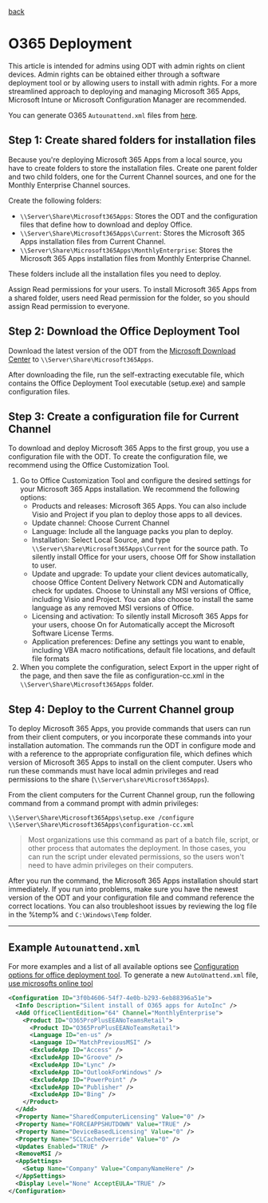 [back](./README.md)

# O365 Deployment

This article is intended for admins using ODT with admin rights on client devices. Admin rights can be obtained either through a software deployment tool or by allowing users to install with admin rights. For a more streamlined approach to deploying and managing Microsoft 365 Apps, Microsoft Intune or Microsoft Configuration Manager are recommended. 

You can generate O365 `Autounattend.xml` files from [here](https://config.office.com/deploymentsettings).

## Step 1: Create shared folders for installation files

Because you're deploying Microsoft 365 Apps from a local source, you have to create folders to store the installation files. Create one parent folder and two child folders, one for the Current Channel sources, and one for the Monthly Enterprise Channel sources.

Create the following folders:
- `\\Server\Share\Microsoft365Apps`: Stores the ODT and the configuration files that define how to download and deploy Office.
- `\\Server\Share\Microsoft365Apps\Current`: Stores the Microsoft 365 Apps installation files from Current Channel.
- `\\Server\Share\Microsoft365Apps\MonthlyEnterprise`: Stores the Microsoft 365 Apps installation files from Monthly Enterprise Channel.

These folders include all the installation files you need to deploy.

Assign Read permissions for your users. To install Microsoft 365 Apps from a shared folder, users need Read permission for the folder, so you should assign Read permission to everyone.

## Step 2: Download the Office Deployment Tool

Download the latest version of the ODT from the [Microsoft Download Center](https://www.microsoft.com/download/details.aspx?id=49117) to `\\Server\Share\Microsoft365Apps`.

After downloading the file, run the self-extracting executable file, which contains the Office Deployment Tool executable (setup.exe) and sample configuration files.

## Step 3: Create a configuration file for Current Channel

To download and deploy Microsoft 365 Apps to the first group, you use a configuration file with the ODT. To create the configuration file, we recommend using the Office Customization Tool.

1. Go to Office Customization Tool and configure the desired settings for your Microsoft 365 Apps installation. We recommend the following options:  
   - Products and releases: Microsoft 365 Apps. You can also include Visio and Project if you plan to deploy those apps to all devices.
   - Update channel: Choose Current Channel
   - Language: Include all the language packs you plan to deploy.
   - Installation: Select Local Source, and type `\\Server\Share\Microsoft365Apps\Current` for the source path. To silently install Office for your users, choose Off for Show installation to user.
   - Update and upgrade: To update your client devices automatically, choose Office Content Delivery Network CDN and Automatically check for updates. Choose to Uninstall any MSI versions of Office, including Visio and Project. You can also choose to install the same language as any removed MSI versions of Office.
   - Licensing and activation: To silently install Microsoft 365 Apps for your users, choose On for Automatically accept the Microsoft Software License Terms.
   - Application preferences: Define any settings you want to enable, including VBA macro notifications, default file locations, and default file formats
2. When you complete the configuration, select Export in the upper right of the page, and then save the file as configuration-cc.xml in the `\\Server\Share\Microsoft365Apps` folder.

## Step 4: Deploy to the Current Channel group

To deploy Microsoft 365 Apps, you provide commands that users can run from their client computers, or you incorporate these commands into your installation automation. The commands run the ODT in configure mode and with a reference to the appropriate configuration file, which defines which version of Microsoft 365 Apps to install on the client computer. Users who run these commands must have local admin privileges and read permissions to the share (`\\Server\share\Microsoft365Apps`).

From the client computers for the Current Channel group, run the following command from a command prompt with admin privileges:

`\\Server\Share\Microsoft365Apps\setup.exe /configure`
`\\Server\Share\Microsoft365Apps\configuration-cc.xml`

> Most organizations use this command as part of a batch file, script, or other process that automates the deployment. In those cases, you can run the script under elevated permissions, so the users won't need to have admin privileges on their computers.

After you run the command, the Microsoft 365 Apps installation should start immediately. If you run into problems, make sure you have the newest version of the ODT and your configuration file and command reference the correct locations. You can also troubleshoot issues by reviewing the log file in the %temp% and `C:\Windows\Temp` folder.

---

## Example `Autounattend.xml`

For more examples and a list of all available options see [Configuration options for office deployment tool](https://learn.microsoft.com/en-us/microsoft-365-apps/deploy/office-deployment-tool-configuration-options). To generate a new `AutoUnattend.xml` file, [use microsofts online tool](https://config.office.com/deploymentsettings)  

```xml
<Configuration ID="3f0b4606-54f7-4e0b-b293-6eb88396a51e">
  <Info Description="Silent install of O365 apps for AutoInc" />
  <Add OfficeClientEdition="64" Channel="MonthlyEnterprise">
    <Product ID="O365ProPlusEEANoTeamsRetail">
      <Product ID="O365ProPlusEEANoTeamsRetail">
      <Language ID="en-us" />
      <Language ID="MatchPreviousMSI" />
      <ExcludeApp ID="Access" />
      <ExcludeApp ID="Groove" />
      <ExcludeApp ID="Lync" />
      <ExcludeApp ID="OutlookForWindows" />
      <ExcludeApp ID="PowerPoint" />
      <ExcludeApp ID="Publisher" />
      <ExcludeApp ID="Bing" />
    </Product>
  </Add>
  <Property Name="SharedComputerLicensing" Value="0" />
  <Property Name="FORCEAPPSHUTDOWN" Value="TRUE" />
  <Property Name="DeviceBasedLicensing" Value="0" />
  <Property Name="SCLCacheOverride" Value="0" />
  <Updates Enabled="TRUE" />
  <RemoveMSI />
  <AppSettings>
    <Setup Name="Company" Value="CompanyNameHere" />
  </AppSettings>
  <Display Level="None" AcceptEULA="TRUE" />
</Configuration>
```